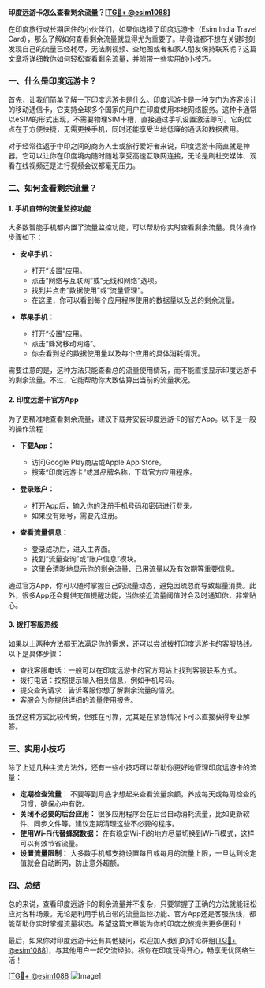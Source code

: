 **印度远游卡怎么查看剩余流量？[[TG💪+ @esim1088](https://t.me/s/esim1088)]**

在印度旅行或长期居住的小伙伴们，如果你选择了印度远游卡（Esim India Travel Card），那么了解如何查看剩余流量就显得尤为重要了。毕竟谁都不想在关键时刻发现自己的流量已经耗尽，无法刷视频、查地图或者和家人朋友保持联系呢？这篇文章将详细教你如何轻松查看剩余流量，并附带一些实用的小技巧。

### **一、什么是印度远游卡？**

首先，让我们简单了解一下印度远游卡是什么。印度远游卡是一种专门为游客设计的移动通信卡，它支持全球多个国家的用户在印度使用本地网络服务。这种卡通常以eSIM的形式出现，不需要物理SIM卡槽，直接通过手机设置激活即可。它的优点在于方便快捷，无需更换手机，同时还能享受当地低廉的通话和数据费用。

对于经常往返于中印之间的商务人士或旅行爱好者来说，印度远游卡简直就是神器。它可以让你在印度境内随时随地享受高速互联网连接，无论是刷社交媒体、观看在线视频还是进行视频会议都毫无压力。

### **二、如何查看剩余流量？**

#### **1. 手机自带的流量监控功能**

大多数智能手机都内置了流量监控功能，可以帮助你实时查看剩余流量。具体操作步骤如下：

- **安卓手机：**
  - 打开“设置”应用。
  - 点击“网络与互联网”或“无线和网络”选项。
  - 找到并点击“数据使用”或“流量管理”。
  - 在这里，你可以看到每个应用程序使用的数据量以及总的剩余流量。

- **苹果手机：**
  - 打开“设置”应用。
  - 点击“蜂窝移动网络”。
  - 你会看到总的数据使用量以及每个应用的具体消耗情况。

需要注意的是，这种方法只能查看总的流量使用情况，而不能直接显示印度远游卡的剩余流量。不过，它能帮助你大致估算出当前的流量状况。

#### **2. 印度远游卡官方App**

为了更精准地查看剩余流量，建议下载并安装印度远游卡的官方App。以下是一般的操作流程：

- **下载App：**
  - 访问Google Play商店或Apple App Store。
  - 搜索“印度远游卡”或其品牌名称，下载官方应用程序。

- **登录账户：**
  - 打开App后，输入你的注册手机号码和密码进行登录。
  - 如果没有账号，需要先注册。

- **查看流量信息：**
  - 登录成功后，进入主界面。
  - 找到“流量查询”或“账户信息”模块。
  - 这里会清晰地显示你的剩余流量、已用流量以及有效期等重要信息。

通过官方App，你可以随时掌握自己的流量动态，避免因疏忽而导致超量消费。此外，很多App还会提供充值提醒功能，当你接近流量阈值时会及时通知你，非常贴心。

#### **3. 拨打客服热线**

如果以上两种方法都无法满足你的需求，还可以尝试拨打印度远游卡的客服热线。以下是具体步骤：

- 查找客服电话：一般可以在印度远游卡的官方网站上找到客服联系方式。
- 拨打电话：按照提示输入相关信息，例如手机号码。
- 提交查询请求：告诉客服你想了解剩余流量的情况。
- 客服会为你提供详细的流量使用报告。

虽然这种方式比较传统，但胜在可靠，尤其是在紧急情况下可以直接获得专业解答。

### **三、实用小技巧**

除了上述几种主流方法外，还有一些小技巧可以帮助你更好地管理印度远游卡的流量：

- **定期检查流量：** 不要等到月底才想起来查看流量余额，养成每天或每周检查的习惯，确保心中有数。
- **关闭不必要的后台应用：** 很多应用程序会在后台自动消耗流量，比如更新软件、同步文件等。建议定期清理这些不必要的程序。
- **使用Wi-Fi代替蜂窝数据：** 在有稳定Wi-Fi的地方尽量切换到Wi-Fi模式，这样可以有效节省流量。
- **设置流量限制：** 大多数手机都支持设置每日或每月的流量上限，一旦达到设定值就会自动断网，防止意外超额。

### **四、总结**

总的来说，查看印度远游卡的剩余流量并不复杂，只要掌握了正确的方法就能轻松应对各种场景。无论是利用手机自带的流量监控功能、官方App还是客服热线，都能帮助你实时掌握流量状态。希望这篇文章能为你的印度之旅提供更多便利！

最后，如果你对印度远游卡还有其他疑问，欢迎加入我们的讨论群组[[TG💪+ @esim1088](https://t.me/s/esim1088)]，与其他用户一起交流经验。祝你在印度玩得开心，畅享无忧网络生活！

[[TG💪+ @esim1088](https://t.me/s/esim1088) ![Image](https://i.postimg.cc/4NQfJmqS/Snipaste-2025-05-13-00-14-12.png)]